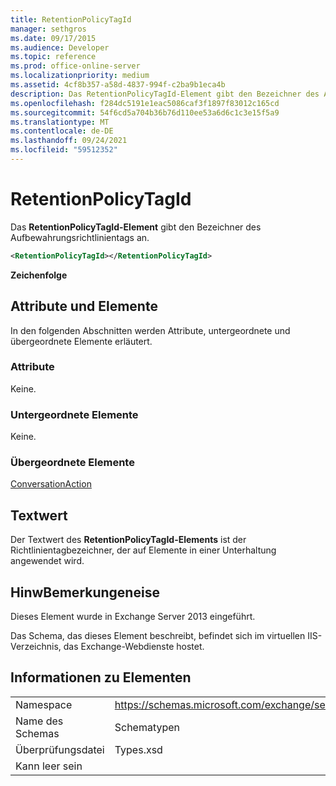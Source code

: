 ```yaml
---
title: RetentionPolicyTagId
manager: sethgros
ms.date: 09/17/2015
ms.audience: Developer
ms.topic: reference
ms.prod: office-online-server
ms.localizationpriority: medium
ms.assetid: 4cf8b357-a58d-4837-994f-c2ba9b1eca4b
description: Das RetentionPolicyTagId-Element gibt den Bezeichner des Aufbewahrungsrichtlinientags an.
ms.openlocfilehash: f284dc5191e1eac5086caf3f1897f83012c165cd
ms.sourcegitcommit: 54f6cd5a704b36b76d110ee53a6d6c1c3e15f5a9
ms.translationtype: MT
ms.contentlocale: de-DE
ms.lasthandoff: 09/24/2021
ms.locfileid: "59512352"
---
```

# <a name="retentionpolicytagid"></a>RetentionPolicyTagId

Das **RetentionPolicyTagId-Element** gibt den Bezeichner des Aufbewahrungsrichtlinientags an. 
  
```XML
<RetentionPolicyTagId></RetentionPolicyTagId>
```

 **Zeichenfolge**
## <a name="attributes-and-elements"></a>Attribute und Elemente

In den folgenden Abschnitten werden Attribute, untergeordnete und übergeordnete Elemente erläutert.
  
### <a name="attributes"></a>Attribute

Keine.
  
### <a name="child-elements"></a>Untergeordnete Elemente

Keine.
  
### <a name="parent-elements"></a>Übergeordnete Elemente

[ConversationAction](conversationaction.md)
  
## <a name="text-value"></a>Textwert

Der Textwert des **RetentionPolicyTagId-Elements** ist der Richtlinientagbezeichner, der auf Elemente in einer Unterhaltung angewendet wird. 
  
## <a name="remarks"></a>HinwBemerkungeneise

Dieses Element wurde in Exchange Server 2013 eingeführt.
  
Das Schema, das dieses Element beschreibt, befindet sich im virtuellen IIS-Verzeichnis, das Exchange-Webdienste hostet.
  
## <a name="element-information"></a>Informationen zu Elementen

|||
|:-----|:-----|
|Namespace  <br/> |https://schemas.microsoft.com/exchange/services/2006/types  <br/> |
|Name des Schemas  <br/> |Schematypen  <br/> |
|Überprüfungsdatei  <br/> |Types.xsd  <br/> |
|Kann leer sein  <br/> ||
   

